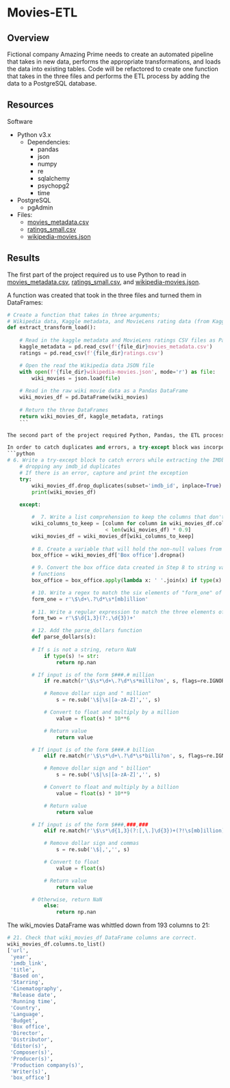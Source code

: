 # Movies-ETL

## Overview
Fictional company Amazing Prime needs to create an automated pipeline that takes in new data, performs the appropriate transformations, and loads the data into existing tables. Code will be refactored to create one function that takes in the three files and performs the ETL process by adding the data to a PostgreSQL database. 

## Resources
Software
- Python v3.x
  - Dependencies:
    - pandas
    - json
    - numpy
    - re
    - sqlalchemy
    - psychopg2
    - time
 - PostgreSQL
    - pgAdmin
 - Files:
    - [movies_metadata.csv](https://github.com/acfthomson/Movies-ETL/tree/main/Resources)
    - [ratings_small.csv](https://github.com/acfthomson/Movies-ETL/tree/main/Resources)
    - [wikipedia-movies.json](https://github.com/acfthomson/Movies-ETL/tree/main/Resources)

## Results
The first part of the project required us to use Python to read in [movies_metadata.csv](https://github.com/acfthomson/Movies-ETL/tree/main/Resources), [ratings_small.csv](https://github.com/acfthomson/Movies-ETL/tree/main/Resources), and [wikipedia-movies.json](https://github.com/acfthomson/Movies-ETL/tree/main/Resources).

A function was created that took in the three files and turned them in DataFrames:
```python
# Create a function that takes in three arguments;
# Wikipedia data, Kaggle metadata, and MovieLens rating data (from Kaggle)
def extract_transform_load():
    
    # Read in the kaggle metadata and MovieLens ratings CSV files as Pandas DataFrames
    kaggle_metadata = pd.read_csv(f'{file_dir}movies_metadata.csv')
    ratings = pd.read_csv(f'{file_dir}ratings.csv')

    # Open the read the Wikipedia data JSON file
    with open(f'{file_dir}wikipedia-movies.json', mode='r') as file:
        wiki_movies = json.load(file)
    
    # Read in the raw wiki movie data as a Pandas DataFrame
    wiki_movies_df = pd.DataFrame(wiki_movies)
    
    # Return the three DataFrames
    return wiki_movies_df, kaggle_metadata, ratings
    ```

The second part of the project required Python, Pandas, the ETL process, and code refactoring.  Data from the Wikipedia dataset was extracted and transformed so that it could be merged with the Kaggle dataset.

In order to catch duplicates and errors, a try-except block was incorporated into the code.
```python
# 6. Write a try-except block to catch errors while extracting the IMDb ID using a regex string and
    # dropping any imdb_id duplicates
    # If there is an error, capture and print the exception
    try:
        wiki_movies_df.drop_duplicates(subset='imdb_id', inplace=True)
        print(wiki_movies_df)
        
    except:

        #  7. Write a list comprehension to keep the columns that don't have null values from wiki_movies_df
        wiki_columns_to_keep = [column for column in wiki_movies_df.columns if wiki_movies_df[column].isnull().sum() 
                                < len(wiki_movies_df) * 0.9]
        wiki_movies_df = wiki_movies_df[wiki_columns_to_keep]
        
        # 8. Create a variable that will hold the non-null values from the “Box office” column
        box_office = wiki_movies_df['Box office'].dropna()

        # 9. Convert the box office data created in Step 8 to string values using the lambda and join 
        # functions
        box_office = box_office.apply(lambda x: ' '.join(x) if type(x) == list else x)

        # 10. Write a regex to match the six elements of "form_one" of the box office data
        form_one = r'\$\d+\.?\d*\s*[mb]illion'
        
        # 11. Write a regular expression to match the three elements of "form_two" of the box office data
        form_two = r'\$\d{1,3}(?:,\d{3})+'

        # 12. Add the parse_dollars function
        def parse_dollars(s):
            
        # If s is not a string, return NaN
            if type(s) != str:
                return np.nan

        # If input is of the form $###.# million
            if re.match(r'\$\s*\d+\.?\d*\s*milli?on', s, flags=re.IGNORECASE):

            # Remove dollar sign and " million"
                s = re.sub('\$|\s|[a-zA-Z]','', s)

            # Convert to float and multiply by a million
                value = float(s) * 10**6

            # Return value
                return value

        # If input is of the form $###.# billion
            elif re.match(r'\$\s*\d+\.?\d*\s*billi?on', s, flags=re.IGNORECASE):

            # Remove dollar sign and " billion"
                s = re.sub('\$|\s|[a-zA-Z]','', s)

            # Convert to float and multiply by a billion
                value = float(s) * 10**9

            # Return value
                return value

        # If input is of the form $###,###,###
            elif re.match(r'\$\s*\d{1,3}(?:[,\.]\d{3})+(?!\s[mb]illion)', s, flags=re.IGNORECASE):

            # Remove dollar sign and commas
                s = re.sub('\$|,','', s)

            # Convert to float
                value = float(s)

            # Return value
                return value

        # Otherwise, return NaN
            else:
                return np.nan
```

The wiki_movies DataFrame was whittled down from 193 columns to 21:
```python
# 21. Check that wiki_movies_df DataFrame columns are correct. 
wiki_movies_df.columns.to_list()
['url',
 'year',
 'imdb_link',
 'title',
 'Based on',
 'Starring',
 'Cinematography',
 'Release date',
 'Running time',
 'Country',
 'Language',
 'Budget',
 'Box office',
 'Director',
 'Distributor',
 'Editor(s)',
 'Composer(s)',
 'Producer(s)',
 'Production company(s)',
 'Writer(s)',
 'box_office']
 ```
    
    
    
    
    
    
    
    
    
    
    
    
    
    
    
    
    
    
    
    
    
    
    
    
    
    
